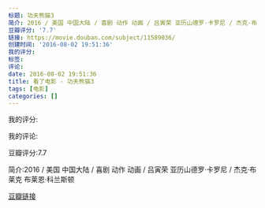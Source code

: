 ```yaml
---
标题: 功夫熊猫3
简介: 2016 / 美国 中国大陆 / 喜剧 动作 动画 / 吕寅荣 亚历山德罗·卡罗尼 / 杰克·布莱克 布莱恩·科兰斯顿
豆瓣评分: '7.7'
链接: https://movie.douban.com/subject/11589036/
创建时间: '2016-08-02 19:51:36'
我的评分:
标签:
评论:
date: 2016-08-02 19:51:36
title: 看了电影 - 功夫熊猫3
tags: [电影]
categories: []
---
```


我的评分:

我的评论:

豆瓣评分:7.7

简介:2016 / 美国 中国大陆 / 喜剧 动作 动画 / 吕寅荣 亚历山德罗·卡罗尼 / 杰克·布莱克 布莱恩·科兰斯顿

[豆瓣链接](https://movie.douban.com/subject/11589036/)

